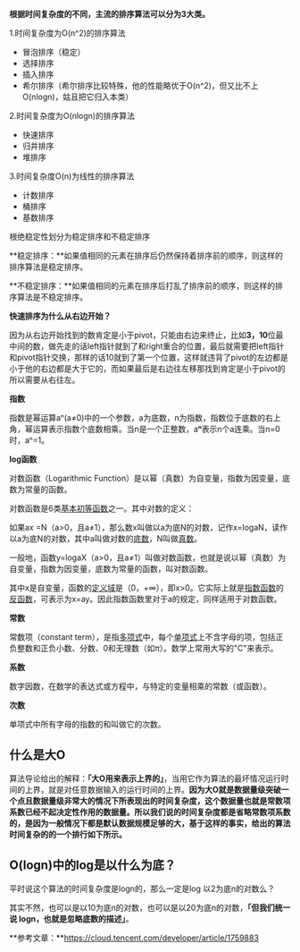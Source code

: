 **根据时间复杂度的不同，主流的排序算法可以分为3大类。**

1.时间复杂度为O(n^2)的排序算法

- 冒泡排序（稳定）
- 选择排序
- 插入排序
- 希尔排序（希尔排序比较特殊，他的性能略优于O(n^2)，但又比不上O(nlogn)，姑且把它归入本类）

2.时间复杂度为O(nlogn)的排序算法

- 快速排序
- 归并排序
- 堆排序

3.时间复杂度O(n)为线性的排序算法

- 计数排序
- 桶排序
- 基数排序

根绝稳定性划分为稳定排序和不稳定排序

**稳定排序：**如果值相同的元素在排序后仍然保持着排序前的顺序，则这样的排序算法是稳定排序。

**不稳定排序：**如果值相同的元素在排序后打乱了排序前的顺序，则这样的排序算法是不稳定排序。

**快速排序为什么从右边开始？**

因为从右边开始找到的数肯定是小于pivot，只能由右边来终止，比如**3，10**位最中间的数，做先走的话left指针就到了和right重合的位置，最后就需要把left指针和pivot指针交换，那样的话10就到了第一个位置，这样就违背了pivot的左边都是小于他的右边都是大于它的，而如果最后是右边往左移那找到肯定是小于pivot的所以需要从右往左。

**指数**

指数是幂运算aⁿ(a≠0)中的一个参数，a为底数，n为指数，指数位于底数的右上角，幂运算表示指数个底数相乘。当n是一个正整数，a**ⁿ**表示n个a连乘。当n=0时，aⁿ=1。

**log函数**

对数函数（Logarithmic Function）是以幂（真数）为自变量，指数为因变量，底数为常量的函数。

对数函数是6类[基本初等函数](https://baike.baidu.com/item/基本初等函数/6608669)之一。其中对数的定义：

如果ax =N（a>0，且a≠1），那么数x叫做以a为底N的对数，记作x=logaN，读作以a为底N的对数，其中a叫做对数的[底数](https://baike.baidu.com/item/底数/5416651)，N叫做[真数](https://baike.baidu.com/item/真数/326681)。

一般地，函数y=logaX（a>0，且a≠1）叫做对数函数，也就是说以幂（真数）为自变量，指数为因变量，底数为常量的函数，叫对数函数。

其中x是自变量，函数的[定义域](https://baike.baidu.com/item/定义域/7879679)是（0，+∞），即x>0。它实际上就是[指数函数](https://baike.baidu.com/item/指数函数/6013301)的[反函数](https://baike.baidu.com/item/反函数/91388)，可表示为x=ay。因此指数函数里对于a的规定，同样适用于对数函数。

**常数**

常数项（constant term），是指[多项式](https://baike.baidu.com/item/多项式/10660961)中，每个[单项式](https://baike.baidu.com/item/单项式/91279)上不含字母的项，包括正负整数和正负小数、分数、0和无理数（如π）。数学上常用大写的"C"来表示。

**系数**

数字因数，在数学的表达式或方程中，与特定的变量相乘的常数（或函数）。

**次数**

单项式中所有字母的指数的和叫做它的次数。

## **什么是大O**

算法导论给出的解释：**「大O用来表示上界的」**，当用它作为算法的最坏情况运行时间的上界，就是对任意数据输入的运行时间的上界。**因为大O就是数据量级突破一个点且数据量级非常大的情况下所表现出的时间复杂度，这个数据量也就是常数项系数已经不起决定性作用的数据量。所以我们说的时间复杂度都是省略常数项系数的，是因为一般情况下都是默认数据规模足够的大，基于这样的事实，给出的算法时间复杂的的一个排行如下所示。**

## **O(logn)中的log是以什么为底？**

平时说这个算法的时间复杂度是logn的，那么一定是log 以2为底n的对数么？

其实不然，也可以是以10为底n的对数，也可以是以20为底n的对数，**「但我们统一说 logn，也就是忽略底数的描述」**。



**参考文章：**https://cloud.tencent.com/developer/article/1759883